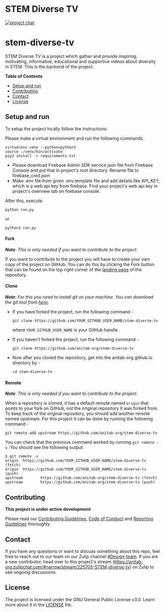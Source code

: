 # STEM Diverse TV

[![project chat](https://img.shields.io/badge/zulip-join_chat-brightgreen.svg)](https://anitab-org.zulipchat.com/#narrow/stream/225705-STEM-diverse-tv)

# stem-diverse-tv

STEM Diverse TV is a project which gather and provide inspiring, motivating, informative, educational and supportive videos about diversity in STEM. This is the backend of the project.

**Table of Contents**

- [Setup and run](#setup-and-run)
- [Contributing](#contributing)
- [Contact](#contact)
- [License](#license)

## Setup and run

To setup the project locally follow the instructions:

Please make a virtual environment and run the following commands.
```
virtualenv venv --python=python3
source ./venv/bin/activate
pip3 install -r requirements.txt 
```

- Please download Firebase Admin SDK service json file from Firebase Console and put that in project's root directory. Rename file to firebase_cred.json
- Make .env file from given .env.template file and add details like API_KEY, which is a web api key from firebase. Find your project's web api key in project's overview tab on firebase console.

After this, execute:
```
python run.py
```
or
```
python3 run.py
```

#### Fork

_**Note**_: *This is only needed if you want to contribute to the project.*

If you want to contribute to the project you will have to create your own copy of the project on GitHub. You can do this by clicking the Fork button that can be found on the top right corner of the [landing page](https://github.com/anitab-org/stem-diverse-tv) of the repository.

#### Clone

_**Note**_: *For this you need to install git on your machine. You can download the git tool from [here](https://git-scm.com/downloads).*

 * If you have forked the project, run the following command -

   `git clone https://github.com/YOUR_GITHUB_USER_NAME/stem-diverse-tv`

   where `YOUR_GITHUB_USER_NAME` is your GitHub handle.

 * If you haven't forked the project, run the following command -

   `git clone https://github.com/anitab-org/stem-diverse-tv`

 * Now after you cloned the repository, get into the anitab-org.github.io directory by -

   `cd stem-diverse-tv`

#### Remote

_**Note**_: *This is only needed if you want to contribute to the project.*

When a repository is cloned, it has a default remote named `origin` that points to your fork on GitHub, not the original repository it was forked from. To keep track of the original repository, you should add another remote named upstream. For this project it can be done by running the following command -

`git remote add upstream https://github.com/anitab-org/stem-diverse-tv`

You can check that the previous command worked by running `git remote -v`. You should see the following output:

```
$ git remote -v
origin  https://github.com/YOUR_GITHUB_USER_NAME/stem-diverse-tv (fetch)
origin  https://github.com/YOUR_GITHUB_USER_NAME/stem-diverse-tv (push)
upstream        https://github.com/anitab-org/stem-diverse-tv (fetch)
upstream        https://github.com/anitab-org/stem-diverse-tv (push)
```

## Contributing

**This project is under active development**

Please read our [Contributing Guidelines](docs/contributing_guidelines.md), [Code of Conduct](docs/code_of_conduct.md) and [Reporting Guidelines](docs/reporting_guidelines.md) thoroughly.


## Contact

If you have any questions or want to discuss something about this repo, feel free to reach out to our team on our Zulip channel [#Design-team](https://anitab-org.zulipchat.com/#narrow/stream/216323-design/topic/STEM.20Diverse.20TV). If you are a new contributor, head over to this project's stream (https://anitab-org.zulipchat.com/#narrow/stream/225705-STEM-diverse-tv) on Zulip to see ongoing discussions.

## License

The project is licensed under the GNU General Public License v3.0. Learn more about it in the [LICENSE](LICENSE) file.
